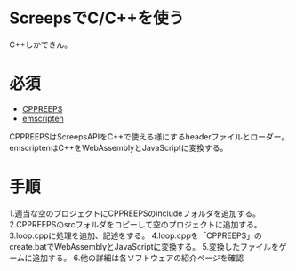 # ScreepsでC/C++を使う
C++しかできん。

# 必須
* [CPPREEPS](https://github.com/screepers/cppreeps)
* [emscripten](https://emscripten.org/docs/api_reference/bind.h.html)

CPPREEPSはScreepsAPIをC++で使える様にするheaderファイルとローダー。
emscriptenはC++をWebAssemblyとJavaScriptに変換する。

# 手順
1.適当な空のプロジェクトにCPPREEPSのincludeフォルダを追加する。
2.CPPREEPSのsrcフォルダをコピーして空のプロジェクトに追加する。
3.loop.cppに処理を追加、記述をする。
4.loop.cppを「CPPREEPS」のcreate.batでWebAssemblyとJavaScriptに変換する。
5.変換したファイルをゲームに追加する。
6.他の詳細は各ソフトウェアの紹介ページを確認